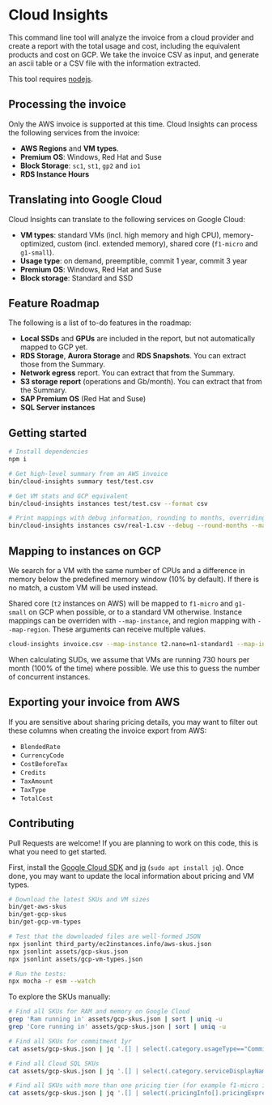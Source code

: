 # Cloud Insights

This command line tool will analyze the invoice from a cloud provider and create a report with the total usage and cost, including the equivalent products and cost on GCP. We take the invoice CSV as input, and generate an ascii table or a CSV file with the information extracted.

This tool requires [nodejs](https://nodejs.org/en/).

## Processing the invoice

Only the AWS invoice is supported at this time. Cloud Insights can process the following services from the invoice:

- **AWS Regions** and **VM types**.
- **Premium OS**: Windows, Red Hat and Suse
- **Block Storage**: `sc1`, `st1`, `gp2` and `io1`
- **RDS Instance Hours**

## Translating into Google Cloud

Cloud Insights can translate to the following services on Google Cloud:

- **VM types**: standard VMs (incl. high memory and high CPU), memory-optimized, custom (incl. extended memory), shared core (`f1-micro` and `g1-small`).
- **Usage type**: on demand, preemptible, commit 1 year, commit 3 year
- **Premium OS**: Windows, Red Hat and Suse
- **Block storage**: Standard and SSD

## Feature Roadmap

The following is a list of to-do features in the roadmap:

- **Local SSDs** and **GPUs** are included in the report, but not automatically mapped to GCP yet.
- **RDS Storage**, **Aurora Storage** and **RDS Snapshots**. You can extract those from the Summary.
- **Network egress** report. You can extract that from the Summary.
- **S3 storage report** (operations and Gb/month). You can extract that from the Summary.
- **SAP Premium OS** (Red Hat and Suse)
- **SQL Server instances**

## Getting started

```sh
# Install dependencies
npm i

# Get high-level summary from an AWS invoice
bin/cloud-insights summary test/test.csv

# Get VM stats and GCP equivalent
bin/cloud-insights instances test/test.csv --format csv

# Print mappings with debug information, rounding to months, overriding a region mapping
bin/cloud-insights instances csv/real-1.csv --debug --round-months --map-region eu-central-1=europe-west1
```

## Mapping to instances on GCP

We search for a VM with the same number of CPUs and a difference in memory below the predefined memory window (10% by default). If there is no match, a custom VM will be used instead.

Shared core (`t2` instances on AWS) will be mapped to `f1-micro` and `g1-small` on GCP when possible, or to a standard VM otherwise. Instance mappings can be overriden with `--map-instance`, and region mapping with `--map-region`. These arguments can receive multiple values.

```bash
cloud-insights invoice.csv --map-instance t2.nano=n1-standard1 --map-instance t2.micro=n1-standard2 --map-region eu-central-1=europe-west1
```

When calculating SUDs, we assume that VMs are running 730 hours per month (100% of the time) where possible. We use this to guess the number of concurrent instances.

## Exporting your invoice from AWS

If you are sensitive about sharing pricing details, you may want to filter out these columns when creating the invoice export from AWS:

- `BlendedRate`
- `CurrencyCode`
- `CostBeforeTax`
- `Credits`
- `TaxAmount`
- `TaxType`
- `TotalCost`

## Contributing

Pull Requests are welcome! If you are planning to work on this code, this is what you need to get started.

First, install the [Google Cloud SDK](https://cloud.google.com/sdk/) and [jq](https://stedolan.github.io/jq/) (`sudo apt install jq`). Once done, you may want to update the local information about pricing and VM types.

```bash
# Download the latest SKUs and VM sizes
bin/get-aws-skus
bin/get-gcp-skus
bin/get-gcp-vm-types

# Test that the downloaded files are well-formed JSON
npx jsonlint third_party/ec2instances.info/aws-skus.json
npx jsonlint assets/gcp-skus.json
npx jsonlint assets/gcp-vm-types.json

# Run the tests:
npx mocha -r esm --watch
```

To explore the SKUs manually:

```bash
# Find all SKUs for RAM and memory on Google Cloud
grep 'Ram running in' assets/gcp-skus.json | sort | uniq -u
grep 'Core running in' assets/gcp-skus.json | sort | uniq -u

# Find all SKUs for commitment 1yr
cat assets/gcp-skus.json | jq '.[] | select(.category.usageType=="Commit1Yr") | .description' | sort | uniq -u

# Find all Cloud SQL SKUs
cat assets/gcp-skus.json | jq '.[] | select(.category.serviceDisplayName=="Cloud SQL" and (.description | contains("Network") | not ) ) | .description' | sort | uniq -u

# Find all SKUs with more than one pricing tier (for example f1-micro is free the first 730 hours)
cat assets/gcp-skus.json | jq '.[] | select(.pricingInfo[].pricingExpression.tieredRates | length > 1) | .description'|sort |uniq -u
```
